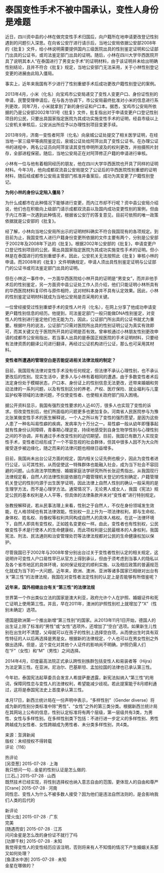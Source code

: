 # 泰国变性手术不被中国承认，变性人身份是难题

近日，四川资中县的小林在做完变性手术归国后，向户籍所在地申请更改登记性别遇到的问题引入深思。在向省公安厅进行请示后，当地公安局依据公安部2008年的《批复》文件，给小林说明需要提供国内三级医院出具的性别鉴定证明和公证部门出具的公证书，或司法鉴定部门出具的证明。随后，小林在四川大学华西医院开具了说明其本人“在泰国进行了男变女手术”的证明材料，由于该证明并未给出明确性别结论，且并不符合《批复》规定，当地公安部门无法采用，关于小林性别登记变更的进展由此陷入僵局。

事实上，近年来我国有不少进行了性别重塑手术后成功更改户籍性别登记的案例。

2013年4月，小米（化名）向宝鸡市公安局递交了变性人变更户口、身份证性别的申请，民警受理申请后，在与各方协调下，市公安局最终批准对小米的信息进行系列更改，同年7月，小米就拿到了新的身份证和户口本。据悉，宝鸡市公安局所依据的乃是公安部2002年131号《批复》文件，批复指出对于申请变更户口登记性别项目的公民，只要出具国家指定医院为其成功实施变性手术的证明，经县市级以上公安机关审核后，公安派出所应予以办理性别项目变更手续。

2013年9月，济南一变性者阿萍（化名）向泉城公证处提交了相关医学证明，在经当地一家三级甲等病院鉴定后，泉城公证处给阿萍出具了变性公证书。在办理公证书的进程中，两名公证员向阿萍宣读其变性申明所波及的权利更改，并拍摄照片封存，全部进程保密。随后，当地公安局正在对阿萍修正户籍的申请进行审核。

小林有一位与他有着相同经历的朋友，他在四川大学华西医院也开具了同样的证明材料。今年3月，他向成都双流县公安局提交了公证后的华西医院性别重塑的证明材料，随后经成都市公安局主管部门核准并备案后，成功为其变更了户籍性别登记。

**为何小林的身份认定陷入僵局？**

为什么成都市在此种情况下能够进行变更，而内江市却不行呢？资中县公安局介绍说，他们也在积极向上级部门请示成都双流县以及国内成功变更性别的案例，但由于内江市第一次遇到此种情况，根据省公安厅的答复意见，目前可依照的唯一政策依据就是公安部的《批复》。

经了解，小林向当地公安局所出示的证明材料确实不符合我国现有的各项规定。到目前为止，我国变性人进行户籍身份变更所依据的文件主要有两个，分别是公安部于2002年及2008年下达的《批复》。根据2002年公安部的《批复》，申请变更户口登记性别项目的公民，需出具国家指定医院为其成功实施变性手术的证明。但小林是在泰国进行的性别重塑手术，因此，公安机关无法按照此《批复》审核小林的申请。而2008年的《批复》文件明确规定，申请人须出具性别鉴定证明与公证部门的公证书或司法鉴定部门出具的证明。

但在小林这一事件中，一方面华西医院给小林开具的证明是“男变女”，而并非他手术后的性别鉴定，另一方面资中县公证处工作人员介绍，他们只能证明小林所具有的华西医院材料复印件与原件相符，这对材料本身并不具有认定效果。因此，小林的性别鉴定证明材料就成为当地公安局是否采用的关键。

一位曾经接受过性别重塑手术的变性人叶月（化名），在网上分享了他成功申请变更户籍性别信息的经历。他提到，司法鉴定部门一般只能做DNA性别鉴定，对变性人的性别进行鉴定他们也无能为力，因此，公证部门所出具的公证书就尤为重要。根据叶月的说法，公证部门只需对医院所出具的性别证明公证为真实有效即可，而其关键又在于医院所开具的证明是否有效。曾审核通过小林朋友性别更改申请的成都市公安局指出，若当事人出具的是泰国正规医院的手术证明材料，只要经有法律资质的翻译公司进行翻译，再经过公证机构进行公证，那么也可采用其材料。

**变性者所遭遇的管理空白是否能促进相关法律法规的制定？**

目前，我国现有法律对变性手术没有任何规定，但法律不承认心理性别，也不承认更改后的性别。现实生活中，更多人与小林有着相同的遭遇，由于多数变性者术后法定身份处于模糊状态，户口本、身份证上的性别信息无法更改，还带来婚姻和劳动法律的一系列问题，以及有性别区分的养老、产权、医疗保险、就业福利与儿童监护权等领域的法律问题，不仅使变性者、也使相关政府部门陷入困境。

据公开资料显示，我国有强烈变性要求的人近40万，很多人也实现了变性的诉求。但改变性别后，他们所面临的问题更多也更加复杂。河南省人民医院参与为豫北张某做变性手术的医生解释说，一个人之所以有了变性的强烈愿望，是因为这些人患了一种名叫易性癖的疾病，发病率为十万分之一。易性癖一般从幼年即懂事起就有性身份认同障碍，青春期心理逆变，持续地感受到自身生物学性别与心理性别之间的不协调，并有通过手术改变性别的迫切期望。目前，我国已有数万人实现变性手术，变性者已经形成了一个不容忽视的社会群体，但其中很多人因不为大众所接受逐步被边缘化，随之而来的法律问题也相继日益增多。

目前，我国尚未出台公证方面的规定，国内相关公证先例也极少，因此为变性者进行公证，认可其性别，从而促使这一特殊群体也能融入社会，成为当下社会不容回避的问题。山东政法学院教授、婚姻家庭法学研究所所长张迎秀指出，从我国现行法律规定看，自然人的法律性别是依据在户籍管理机关登记的性别确定，户籍管理机关登记的性别均源于出生医学证明，因此法律上自然人性别的确认一般采用的是生理学方法，而不是心理学方法。通常情况下，无论男人或女人，我国《宪法》规定公民的基本权利是人人平等，但具体的法律条款并未对“变性者”进行特别规定。

张教授解释说，若从民事法理上来看，性别之于自然人，不仅在身份领域发生效能，在人格领域也有其法律效能。性别权一旦上升为一项法律权利，即与生命权、身体权、姓名权、肖像权等权利共同构成自然人的具体人格权。在这一法律环境下，自然人即具有变性权，正如姓名变更权一样。由此，变性者也有性别权，公民做变性手术是行使本人的生命健康权，而此项权利是公民最根本的人身权利，我国宪法、刑法、民法通则和治安管理处罚等法律法规都对公民的生命健康权加以保护。

尽管我国已于2002年与2008年曾分别出台过关于变性者性别认定的相关规定，这说明许可变性人户口易性早已从官方上得到承认，但由于须考虑到当事人的隐私以及各个省市地区的具体环境，如何保证规定的顺利实施、以及相应政策的普遍规范化就成为当下的一大问题。近年来，欧洲、澳洲、亚洲等诸多国家已相继对出台有关“第三性”的法律法规，我国在对变性者法定性别的认定上是否能够有所借鉴呢？

**近年来，国外相继出台有关“第三性”的法律法规**

世界第一个作出类似立法的国家是澳大利亚，政府允许个人在护照、婚姻证件和死亡证明上使用第三性。并且，早在2011年，澳洲的护照性别栏上就增加了“X”（性别未确定）选项。

德国是欧洲第一个推出新增“第三性别”的国家。从2013年11月1日开始，德国人的出生证上除了标准的“男性”或“女性”选项外，还增加了“空白”选项。如果新生儿性别在出生时不清楚，父母就可以在孩子的性别上选择空白项，从而使出生时具有双性特征的人以后再选择是男是女。根据新的法律规定，个人也可以在男女性别之外做出选择。但是，这个变化对其他个人证件的影响尚不明确，护照仍需人们在“F”（女性）和“M”（男性）之间选择。

2014年4月，印度最高法院正式承认跨性别族群包括变性人和易装者等（Hijra）为法定第三性。在亚洲，尼泊尔、巴基斯坦、孟加拉国的法律也已承认第三性。

今年初，泰国宪法起草委员会发言人希提萨曼透露，新宪法拟纳入“第三性”的用词，保障同性恋与变性人的法律权利，希望能减少歧视。若此提案能于8月顺利通过，这将是泰国宪法史上首度承认第三性。

本月17日，新西兰统计局在一份声明中表示，“多样性别”（Gender diverse）将成为新的性别分类标准中除“男性”、“女性”之外的第三类分类。根据新西兰统计局在其网站上公布的信息，性别认定标准将有两个层级，第一层级共有3类，为男性、女性与多样性别。在多样性别类下包括：不进行进一步定义的多样性别、男性跨越成为女性者、女性跨越成为男性者、未分类多样性别，共4类。

来源：澎湃新闻  
版权：未经授权不得转载  
评论（116）

热评论  
[另壶葱] 2015-07-28 ∙ 上海  
我只想问一句...金星的性别认证是怎么做的.  
[三石。] 2015-07-28 ∙ 山西  
既然技术已经实现，将性别选择权也纳入意志自由的范围，更体现人的自由和尊严  
[Crane] 2015-07-28 ∙ 河南  
同性恋、变性人为什么不被多数人接受？因为他们是违法自然法则的，是会影响我们人类的后代的  

新评论  
[莹火虫] 2015-07-28 ∙ 广东  
完美  
[随遇而安] 2015-07-28 ∙ 江苏  
问问金星是怎么改的身份证不就行了吗  
[功罪千秋] 2015-07-28 ∙ 未知  
我觉得变性人的变性经历应该注明，否则将来有人不知情的情况下产生婚姻关系那又如何处理？  
[鱼漾水中游] 2015-07-28 ∙ 未知  
金星在哪做的？  